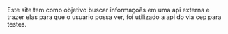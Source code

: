 Este site tem como objetivo buscar informaçoês em uma api externa e trazer elas para que o usuario possa ver, foi utilizado a api do via cep para testes.

